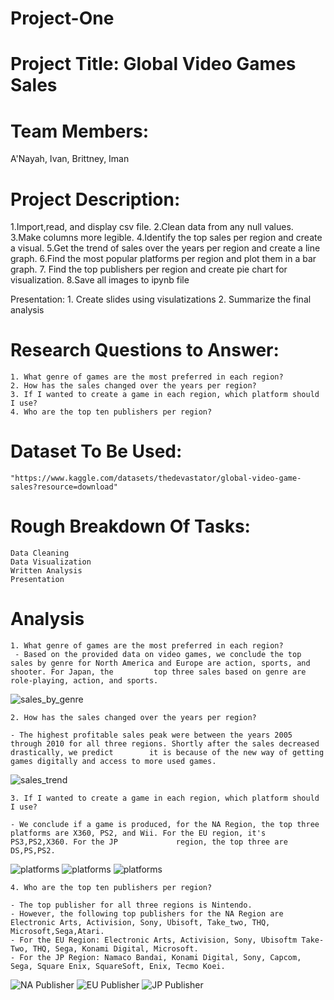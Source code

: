 # Project-One

# Project Title: Global Video Games Sales 

# Team Members: 
A'Nayah, Ivan, Brittney, Iman

# Project Description: 

1.Import,read, and display csv file.
2.Clean data from any null values.
3.Make columns more legible.
4.Identify the top sales per region and create a visual.
5.Get the trend of sales over the years per region and create a line graph.
6.Find the most popular platforms per region and plot them in a bar graph.
7. Find the top publishers per region and create pie chart for visualization.
8.Save all images to ipynb file

Presentation:
    1. Create slides using visulatizations
    2. Summarize the final analysis
    
# Research Questions to Answer:
    1. What genre of games are the most preferred in each region?
    2. How has the sales changed over the years per region?
    3. If I wanted to create a game in each region, which platform should I use? 
    4. Who are the top ten publishers per region?

# Dataset To Be Used:

    "https://www.kaggle.com/datasets/thedevastator/global-video-game-sales?resource=download"

# Rough Breakdown Of Tasks:
    Data Cleaning
    Data Visualization 
    Written Analysis
    Presentation

# Analysis
    1. What genre of games are the most preferred in each region?
     - Based on the provided data on video games, we conclude the top sales by genre for North America and Europe are action, sports, and shooter. For Japan, the         top three sales based on genre are role-playing, action, and sports.
     
     
![sales_by_genre](images/sales_by_genre.png)
    
    
    2. How has the sales changed over the years per region?
    
    - The highest profitable sales peak were between the years 2005 through 2010 for all three regions. Shortly after the sales decreased drastically, we predict        it is because of the new way of getting games digitally and access to more used games.
    
![sales_trend](images/sales_trend.png)
    
    
    3. If I wanted to create a game in each region, which platform should I use? 
    
    - We conclude if a game is produced, for the NA Region, the top three platforms are X360, PS2, and Wii. For the EU region, it's PS3,PS2,X360. For the JP             region, the top three are DS,PS,PS2.

![platforms](images/na_sales.png)
![platforms](images/eu_sales.png)
![platforms](images/jp_sales.png)
    
    4. Who are the top ten publishers per region?
    
    - The top publisher for all three regions is Nintendo. 
    - However, the following top publishers for the NA Region are Electronic Arts, Activision, Sony, Ubisoft, Take_two, THQ, Microsoft,Sega,Atari.
    - For the EU Region: Electronic Arts, Activision, Sony, Ubisoftm Take-Two, THQ, Sega, Konami Digital, Microsoft.
    - For the JP Region: Namaco Bandai, Konami Digital, Sony, Capcom, Sega, Square Enix, SquareSoft, Enix, Tecmo Koei. 

![NA Publisher](images/na_publisher.png)
![EU Publisher](images/eu_publisher.png)
![JP Publisher](images/jp_publisher.png)

